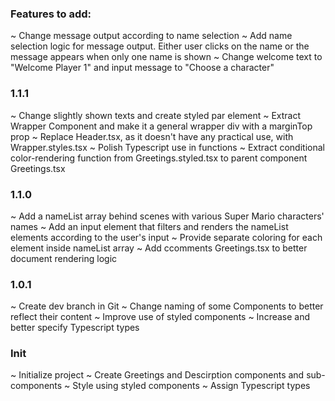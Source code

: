 ### Features to add:

~ Change message output according to name selection
~ Add name selection logic for message output. Either user clicks on the name or the message appears when only one name is shown
~ Change welcome text to "Welcome Player 1" and input message to "Choose a character"

### 1.1.1

~ Change slightly shown texts and create styled par element
~ Extract Wrapper Component and make it a general wrapper div with a marginTop prop
~ Replace Header.tsx, as it doesn't have any practical use, with Wrapper.styles.tsx
~ Polish Typescript use in functions
~ Extract conditional color-rendering function from Greetings.styled.tsx to parent component Greetings.tsx

### 1.1.0

~ Add a nameList array behind scenes with various Super Mario characters' names
~ Add an input element that filters and renders the nameList elements according to the user's input
~ Provide separate coloring for each element inside nameList array
~ Add ccomments Greetings.tsx to better document rendering logic

### 1.0.1

~ Create dev branch in Git
~ Change naming of some Components to better reflect their content
~ Improve use of styled components
~ Increase and better specify Typescript types

### Init

~ Initialize project
~ Create Greetings and Descirption components and sub-components
~ Style using styled components
~ Assign Typescript types
